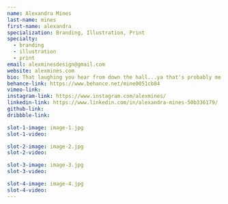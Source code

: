 ```yaml
---
name: Alexandra Mines
last-name: mines
first-name: alexandra
specialization: Branding, Illustration, Print
specialty:
  - branding
  - illustration
  - print
email: alexminesdesign@gmail.com
website: alexmines.com
bio: That laughing you hear from down the hall...ya that's probably me.
behance-link: https://www.behance.net/mine0051cb84
vimeo-link:
instagram-link: https://www.instagram.com/alexmines/
linkedin-link: https://www.linkedin.com/in/alexandra-mines-50b336179/
github-link:
dribbble-link:

slot-1-image: image-1.jpg
slot-1-video:

slot-2-image: image-2.jpg
slot-2-video:

slot-3-image: image-3.jpg
slot-3-video:

slot-4-image: image-4.jpg
slot-4-video:
---
```

